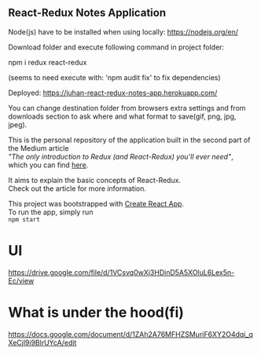 ## React-Redux Notes Application

Node(js) have to be installed when using locally: https://nodejs.org/en/

Download folder and execute following command in project folder:

npm i redux react-redux

(seems to need execute with: 'npm audit fix' to fix dependencies)

Deployed: https://juhan-react-redux-notes-app.herokuapp.com/

You can change destination folder from browsers extra settings and from 
downloads section to ask where and what format to save(gif, png, jpg, jpeg).

This is the personal repository of the application built in the second part of the Medium article  
*"The only introduction to Redux (and React-Redux) you’ll ever need"*,  
which you can find [here](https://medium.com/@h.stevanoski/the-only-introduction-to-redux-and-react-redux-youll-ever-need-8ce5da9e53c6).

It aims to explain the basic concepts of React-Redux.  
Check out the article for more information.

This project was bootstrapped with [Create React App](https://github.com/facebook/create-react-app).  
To run the app, simply run  
`npm start`

# UI

https://drive.google.com/file/d/1VCsvq0wXj3HDinD5A5XOluL6Lex5n-Ec/view

# What is under the hood(fi)

https://docs.google.com/document/d/1ZAh2A76MFHZSMuriF6XY2O4dqi_qXeCjl9i9BlrUYcA/edit
